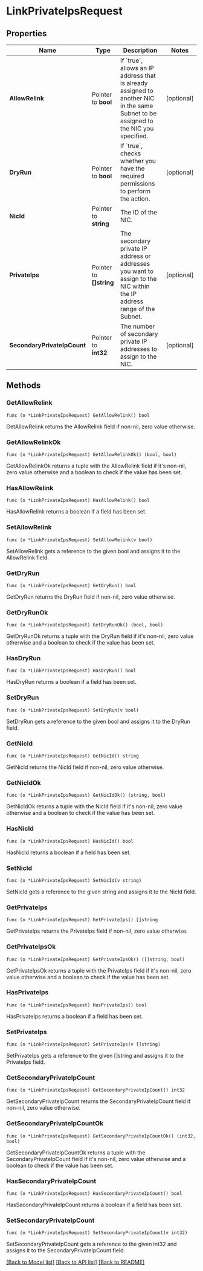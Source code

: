 # LinkPrivateIpsRequest

## Properties

Name | Type | Description | Notes
------------ | ------------- | ------------- | -------------
**AllowRelink** | Pointer to **bool** | If &#x60;true&#x60;, allows an IP address that is already assigned to another NIC in the same Subnet to be assigned to the NIC you specified. | [optional] 
**DryRun** | Pointer to **bool** | If &#x60;true&#x60;, checks whether you have the required permissions to perform the action. | [optional] 
**NicId** | Pointer to **string** | The ID of the NIC. | 
**PrivateIps** | Pointer to **[]string** | The secondary private IP address or addresses you want to assign to the NIC within the IP address range of the Subnet. | [optional] 
**SecondaryPrivateIpCount** | Pointer to **int32** | The number of secondary private IP addresses to assign to the NIC. | [optional] 

## Methods

### GetAllowRelink

`func (o *LinkPrivateIpsRequest) GetAllowRelink() bool`

GetAllowRelink returns the AllowRelink field if non-nil, zero value otherwise.

### GetAllowRelinkOk

`func (o *LinkPrivateIpsRequest) GetAllowRelinkOk() (bool, bool)`

GetAllowRelinkOk returns a tuple with the AllowRelink field if it's non-nil, zero value otherwise
and a boolean to check if the value has been set.

### HasAllowRelink

`func (o *LinkPrivateIpsRequest) HasAllowRelink() bool`

HasAllowRelink returns a boolean if a field has been set.

### SetAllowRelink

`func (o *LinkPrivateIpsRequest) SetAllowRelink(v bool)`

SetAllowRelink gets a reference to the given bool and assigns it to the AllowRelink field.

### GetDryRun

`func (o *LinkPrivateIpsRequest) GetDryRun() bool`

GetDryRun returns the DryRun field if non-nil, zero value otherwise.

### GetDryRunOk

`func (o *LinkPrivateIpsRequest) GetDryRunOk() (bool, bool)`

GetDryRunOk returns a tuple with the DryRun field if it's non-nil, zero value otherwise
and a boolean to check if the value has been set.

### HasDryRun

`func (o *LinkPrivateIpsRequest) HasDryRun() bool`

HasDryRun returns a boolean if a field has been set.

### SetDryRun

`func (o *LinkPrivateIpsRequest) SetDryRun(v bool)`

SetDryRun gets a reference to the given bool and assigns it to the DryRun field.

### GetNicId

`func (o *LinkPrivateIpsRequest) GetNicId() string`

GetNicId returns the NicId field if non-nil, zero value otherwise.

### GetNicIdOk

`func (o *LinkPrivateIpsRequest) GetNicIdOk() (string, bool)`

GetNicIdOk returns a tuple with the NicId field if it's non-nil, zero value otherwise
and a boolean to check if the value has been set.

### HasNicId

`func (o *LinkPrivateIpsRequest) HasNicId() bool`

HasNicId returns a boolean if a field has been set.

### SetNicId

`func (o *LinkPrivateIpsRequest) SetNicId(v string)`

SetNicId gets a reference to the given string and assigns it to the NicId field.

### GetPrivateIps

`func (o *LinkPrivateIpsRequest) GetPrivateIps() []string`

GetPrivateIps returns the PrivateIps field if non-nil, zero value otherwise.

### GetPrivateIpsOk

`func (o *LinkPrivateIpsRequest) GetPrivateIpsOk() ([]string, bool)`

GetPrivateIpsOk returns a tuple with the PrivateIps field if it's non-nil, zero value otherwise
and a boolean to check if the value has been set.

### HasPrivateIps

`func (o *LinkPrivateIpsRequest) HasPrivateIps() bool`

HasPrivateIps returns a boolean if a field has been set.

### SetPrivateIps

`func (o *LinkPrivateIpsRequest) SetPrivateIps(v []string)`

SetPrivateIps gets a reference to the given []string and assigns it to the PrivateIps field.

### GetSecondaryPrivateIpCount

`func (o *LinkPrivateIpsRequest) GetSecondaryPrivateIpCount() int32`

GetSecondaryPrivateIpCount returns the SecondaryPrivateIpCount field if non-nil, zero value otherwise.

### GetSecondaryPrivateIpCountOk

`func (o *LinkPrivateIpsRequest) GetSecondaryPrivateIpCountOk() (int32, bool)`

GetSecondaryPrivateIpCountOk returns a tuple with the SecondaryPrivateIpCount field if it's non-nil, zero value otherwise
and a boolean to check if the value has been set.

### HasSecondaryPrivateIpCount

`func (o *LinkPrivateIpsRequest) HasSecondaryPrivateIpCount() bool`

HasSecondaryPrivateIpCount returns a boolean if a field has been set.

### SetSecondaryPrivateIpCount

`func (o *LinkPrivateIpsRequest) SetSecondaryPrivateIpCount(v int32)`

SetSecondaryPrivateIpCount gets a reference to the given int32 and assigns it to the SecondaryPrivateIpCount field.


[[Back to Model list]](../README.md#documentation-for-models) [[Back to API list]](../README.md#documentation-for-api-endpoints) [[Back to README]](../README.md)


